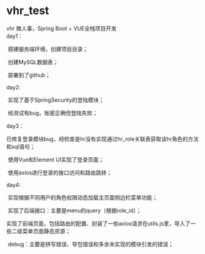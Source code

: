 # vhr_test
vhr  微人事，Spring Boot + VUE全栈项目开发  
day1：  

​	搭建服务端环境，创建项目目录；  

​    创建MySQL数据表；  

​    部署到了github；  

day2:

​	实现了基于SpringSecurity的登陆模块；

​	经测试有bug，账密正确但登陆失败；

day3：

​	已修复登录模块bug，经检查是hr没有实现通过hr_role关联表获取该hr角色的方法和sql语句；

​	使用Vue和Element UI实现了登录页面；

​	使用axios进行登录的接口访问和路由跳转；

day4:

​	实现根据不同用户的角色权限动态加载主页面侧边栏菜单功能；

​	实现了后端接口：主要是menu的query（根据role_id）；

​	实现了前端页面，包括路由的配置、封装了一些axios请求在utils.js里，导入了一些二级菜单页面静态资源；

​	debug：主要是拼写错误、导包错误和多余未实现的模块引发的错误；